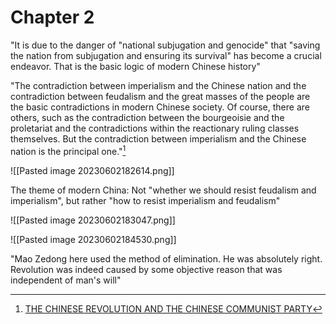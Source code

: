 
# Chapter 2

"It is due to the danger of "national subjugation and genocide" that "saving the nation from subjugation and ensuring its survival" has become a crucial endeavor. That is the basic logic of modern Chinese history"

"The contradiction between imperialism and the Chinese nation and the contradiction between feudalism and the great masses of the people are the basic contradictions in modern Chinese society. Of course, there are others, such as the contradiction between the bourgeoisie and the proletariat and the contradictions within the reactionary ruling classes themselves. But the contradiction between imperialism and the Chinese nation is the principal one."[^1]

![[Pasted image 20230602182614.png]]

The theme of modern China:
	Not "whether we should resist feudalism and imperialism", but rather "how to resist imperialism and feudalism"

![[Pasted image 20230602183047.png]]

![[Pasted image 20230602184530.png]]

"Mao Zedong here used the method of elimination. He was absolutely right. Revolution was indeed caused by some objective reason that was independent of man's will"

[^1]: [THE CHINESE REVOLUTION AND THE CHINESE COMMUNIST PARTY](https://www.marxists.org/reference/archive/mao/selected-works/volume-2/mswv2_23.htm)